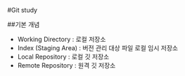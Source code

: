 #Git study

##기본 개념
- Working Directory : 로컬 저장소
- Index (Staging Area) : 버전 관리 대상 파일 로컬 임시 저장소
- Local Repository : 로컬 깃 저장소
- Remote Repository : 원격 깃 저장소